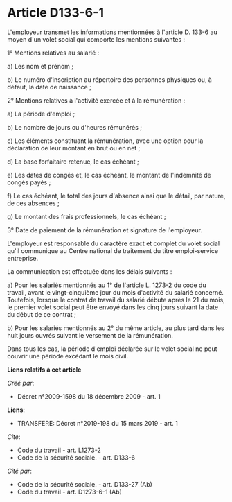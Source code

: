 # Article D133-6-1

L'employeur transmet les informations mentionnées à l'article D. 133-6 au moyen d'un volet social qui comporte les mentions
suivantes : 

1° Mentions relatives au salarié : 

a) Les nom et prénom ; 

b) Le numéro d'inscription au répertoire des personnes physiques ou, à défaut, la date de naissance ; 

2° Mentions relatives à l'activité exercée et à la rémunération : 

a) La période d'emploi ; 

b) Le nombre de jours ou d'heures rémunérés ; 

c) Les éléments constituant la rémunération, avec une option pour la déclaration de leur montant en brut ou en net ; 

d) La base forfaitaire retenue, le cas échéant ; 

e) Les dates de congés et, le cas échéant, le montant de l'indemnité de congés payés ; 

f) Le cas échéant, le total des jours d'absence ainsi que le détail, par nature, de ces absences ; 

g) Le montant des frais professionnels, le cas échéant ; 

3° Date de paiement de la rémunération et signature de l'employeur.

L'employeur est responsable du caractère exact et complet du volet social qu'il communique au Centre national de traitement
du titre emploi-service entreprise. 

La communication est effectuée dans les délais suivants : 

a) Pour les salariés mentionnés au 1° de l'article L. 1273-2 du code du travail, avant le vingt-cinquième jour du mois
d'activité du salarié concerné. Toutefois, lorsque le contrat de travail du salarié débute après le 21 du mois, le premier
volet social peut être envoyé dans les cinq jours suivant la date du début de ce contrat ; 

b) Pour les salariés mentionnés au 2° du même article, au plus tard dans les huit jours ouvrés suivant le versement de la
rémunération. 

Dans tous les cas, la période d'emploi déclarée sur le volet social ne peut couvrir une période excédant le mois civil.

**Liens relatifs à cet article**

_Créé par_:

  - Décret n°2009-1598 du 18 décembre 2009 - art. 1

**Liens**:

  - TRANSFERE: Décret n°2019-198 du 15 mars 2019 - art. 1

_Cite_:

  - Code du travail - art. L1273-2
  - Code de la sécurité sociale. - art. D133-6

_Cité par_:

  - Code de la sécurité sociale. - art. D133-27 (Ab)
  - Code du travail - art. D1273-6-1 (Ab)
